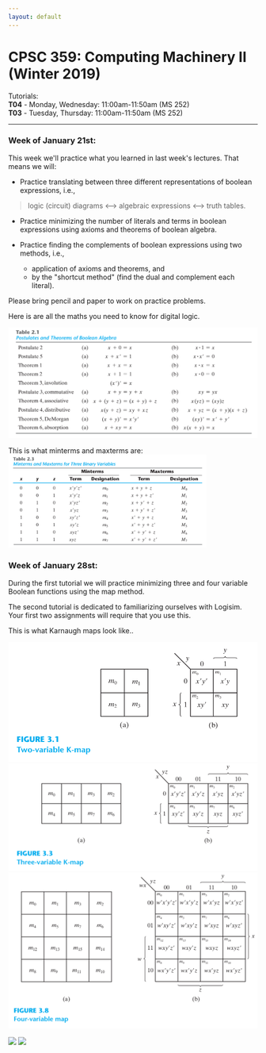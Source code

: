 ```yaml
---
layout: default
---
```


# CPSC 359: Computing Machinery II (Winter 2019)

Tutorials:  
**T04** - Monday, Wednesday: 11:00am-11:50am (MS 252)  
**T03** - Tuesday, Thursday: 11:00am-11:50am (MS 252)


----

### Week of January 21st:
This week we'll practice what you learned in last week's lectures. That means we will:

- Practice translating between three different representations of boolean expressions, i.e.,
 > logic (circuit) diagrams <--> algebraic expressions <--> truth tables.

- Practice minimizing the number of literals and terms in boolean expressions using axioms and theorems of boolean algebra.

- Practice finding the complements of boolean expressions using two methods, i.e.,
  * application of axioms and theorems, and
  * by the "shortcut method" (find the dual and complement each literal).

Please bring pencil and paper to work on practice problems.

Here is are all the maths you need to know for digital logic.

![complex mathematics](https://raw.githubusercontent.com/philstutorials/philstutorials.github.io/master/_data/postulates_theorems.png "complex mathematics")

This is what minterms and maxterms are:
 <img src="https://raw.githubusercontent.com/philstutorials/philstutorials.github.io/master/_data/minmaxterms.png " width="400"/>

### Week of January 28st:
During the first tutorial we will practice minimizing three and four variable Boolean functions using the map method.

The second tutorial is dedicated to familiarizing ourselves with Logisim. Your first two assignments will require that you use this.

This is what Karnaugh maps look like..

![kmaps_2v](https://raw.githubusercontent.com/philstutorials/philstutorials.github.io/master/_data/kmap2.png "map method 2")
![kmaps_3v](https://raw.githubusercontent.com/philstutorials/philstutorials.github.io/master/_data/kmap3.png "map method 3")
![kmaps_4v](https://raw.githubusercontent.com/philstutorials/philstutorials.github.io/master/_data/kmap4.png "map method 4")

<div>
  <img src="http://lorempixel.com/200/200/" width="48"/>
  <img src="http://lorempixel.com/200/200/" width="48"/>
</div>
